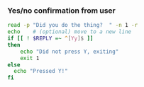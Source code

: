 ### Yes/no confirmation from user

```bash
read -p "Did you do the thing?  " -n 1 -r
echo    # (optional) move to a new line
if [[ ! $REPLY =~ ^[Yy]$ ]]
then
    echo "Did not press Y, exiting"
    exit 1
else
  echo "Pressed Y!"
fi
```
